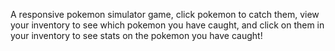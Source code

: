 A responsive pokemon simulator game, click pokemon to catch them, view your inventory to see which pokemon you have caught, and click on them in your inventory to see stats on the pokemon you have caught!
